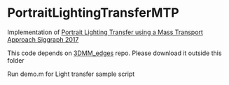 # PortraitLightingTransferMTP
Implementation of [Portrait Lighting Transfer using a Mass Transport Approach Siggraph 2017](http://www3.cs.stonybrook.edu/~cvl/content/portrait-relighting/prl.html)

This code depends on [3DMM_edges](https://github.com/AjayNandoriya/3DMM_edges) repo. Please download it outside this folder

Run demo.m for Light transfer sample script

